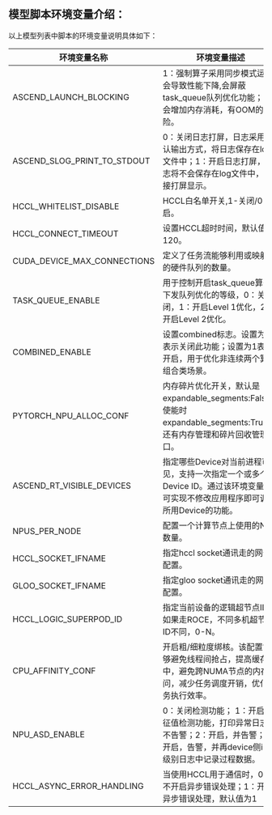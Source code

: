 ## 模型脚本环境变量介绍：

以上模型列表中脚本的环境变量说明具体如下：

| 环境变量名称                      | 环境变量描述                                                                             | 链接                                                                                                                  |
|-----------------------------|------------------------------------------------------------------------------------|---------------------------------------------------------------------------------------------------------------------|
| ASCEND_LAUNCH_BLOCKING      | 1：强制算子采用同步模式运行会导致性能下降,会屏蔽task_queue队列优化功能；0：会增加内存消耗，有OOM的风险。                       | https://www.hiascend.com/document/detail/zh/Pytorch/710/comref/Envvariables/Envir_006.html                          |
| ASCEND_SLOG_PRINT_TO_STDOUT | 0：关闭日志打屏，日志采用默认输出方式，将日志保存在log文件中；1：开启日志打屏，日志将不会保存在log文件中，直接打屏显示。                   | https://www.hiascend.com/document/detail/zh/canncommercial/82RC1/maintenref/envvar/envref_07_0121.html              |
| HCCL_WHITELIST_DISABLE      | HCCL白名单开关,1-关闭/0-开启。                                                               | https://www.hiascend.com/document/detail/zh/canncommercial/82RC1/maintenref/envvar/envref_07_0085.html              |
| HCCL_CONNECT_TIMEOUT        | 设置HCCL超时时间，默认值为120。                                                                | https://www.hiascend.com/document/detail/zh/canncommercial/82RC1/maintenref/envvar/envref_07_0077.html              |
| CUDA_DEVICE_MAX_CONNECTIONS | 定义了任务流能够利用或映射到的硬件队列的数量。                                                            | 无                                                                                                                   |
| TASK_QUEUE_ENABLE           | 用于控制开启task_queue算子下发队列优化的等级，0：关闭，1：开启Level 1优化，2：开启Level 2优化。                      | https://www.hiascend.com/document/detail/zh/Pytorch/710/comref/Envvariables/Envir_007.html                          |
| COMBINED_ENABLE             | 设置combined标志。设置为0表示关闭此功能；设置为1表示开启，用于优化非连续两个算子组合类场景。                                | https://www.hiascend.com/document/detail/zh/Pytorch/710/comref/Envvariables/Envir_005.html                          |
| PYTORCH_NPU_ALLOC_CONF      | 内存碎片优化开关，默认是expandable_segments:False，使能时expandable_segments:True。还有内存管理和碎片回收管理接口。 | https://www.hiascend.com/document/detail/zh/Pytorch/710/comref/Envvariables/Envir_012.html                          |
| ASCEND_RT_VISIBLE_DEVICES   | 指定哪些Device对当前进程可见，支持一次指定一个或多个Device ID。通过该环境变量，可实现不修改应用程序即可调整所用Device的功能。          | https://www.hiascend.com/document/detail/zh/CANNCommunityEdition/83RC1alpha001/maintenref/envvar/envref_07_0028.html |
| NPUS_PER_NODE               | 配置一个计算节点上使用的NPU数量。                                                                 | 无                                                                                                                 |  
| HCCL_SOCKET_IFNAME          | 指定hccl socket通讯走的网卡配置。                                                             | https://www.hiascend.com/document/detail/zh/canncommercial/82RC1/maintenref/envvar/envref_07_0075.html              |
| GLOO_SOCKET_IFNAME          | 指定gloo socket通讯走的网卡配置。                                                             | 无                                                                                                                   | 
| HCCL_LOGIC_SUPERPOD_ID      | 指定当前设备的逻辑超节点ID，如果走ROCE，不同多机超节点ID不同，0-N。                                            | https://www.hiascend.com/document/detail/zh/canncommercial/82RC1/maintenref/envvar/envref_07_0100.html              |
| CPU_AFFINITY_CONF           | 开启粗/细粒度绑核。该配置能够避免线程间抢占，提高缓存命中，避免跨NUMA节点的内存访问，减少任务调度开销，优化任务执行效率。                    | https://www.hiascend.com/document/detail/zh/Pytorch/710/comref/Envvariables/Envir_033.html                          |
| NPU_ASD_ENABLE              | 0：关闭检测功能； 1：开启特征值检测功能，打印异常日志，不告警；2：开启，并告警；3：开启，告警，并再device侧info级别日志中记录过程数据。        | https://www.hiascend.com/document/detail/zh/Pytorch/710/comref/Envvariables/Envir_029.html                          |
| HCCL_ASYNC_ERROR_HANDLING   | 当使用HCCL用于通信时，0：不开启异步错误处理；1：开启异步错误处理，默认值为1                                          | https://www.hiascend.com/document/detail/zh/Pytorch/710/comref/Envvariables/Envir_018.html                          |

